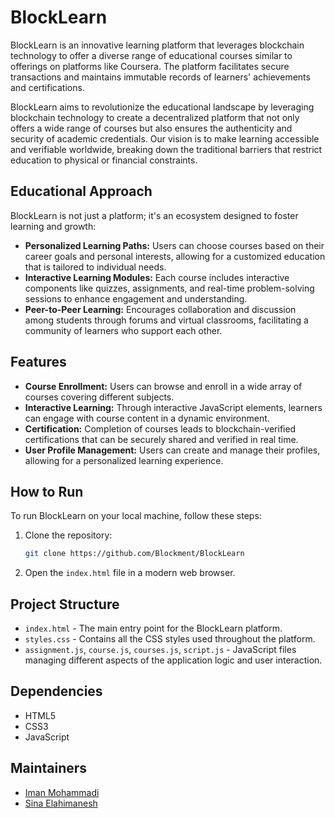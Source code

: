 # BlockLearn

BlockLearn is an innovative learning platform that leverages blockchain technology to offer a diverse range of educational courses similar to offerings on platforms like Coursera. The platform facilitates secure transactions and maintains immutable records of learners' achievements and certifications.

BlockLearn aims to revolutionize the educational landscape by leveraging blockchain technology to create a decentralized platform that not only offers a wide range of courses but also ensures the authenticity and security of academic credentials. Our vision is to make learning accessible and verifiable worldwide, breaking down the traditional barriers that restrict education to physical or financial constraints.

## Educational Approach

BlockLearn is not just a platform; it's an ecosystem designed to foster learning and growth:

- **Personalized Learning Paths:** Users can choose courses based on their career goals and personal interests, allowing for a customized education that is tailored to individual needs.
- **Interactive Learning Modules:** Each course includes interactive components like quizzes, assignments, and real-time problem-solving sessions to enhance engagement and understanding.
- **Peer-to-Peer Learning:** Encourages collaboration and discussion among students through forums and virtual classrooms, facilitating a community of learners who support each other.

## Features

- **Course Enrollment:** Users can browse and enroll in a wide array of courses covering different subjects.
- **Interactive Learning:** Through interactive JavaScript elements, learners can engage with course content in a dynamic environment.
- **Certification:** Completion of courses leads to blockchain-verified certifications that can be securely shared and verified in real time.
- **User Profile Management:** Users can create and manage their profiles, allowing for a personalized learning experience.

## How to Run

To run BlockLearn on your local machine, follow these steps:

1. Clone the repository:
   ```bash
   git clone https://github.com/Blockment/BlockLearn
   ```

2. Open the `index.html` file in a modern web browser.

## Project Structure

- `index.html` - The main entry point for the BlockLearn platform.
- `styles.css` - Contains all the CSS styles used throughout the platform.
- `assignment.js`, `course.js`, `courses.js`, `script.js` - JavaScript files managing different aspects of the application logic and user interaction.

## Dependencies

- HTML5
- CSS3
- JavaScript

## Maintainers

- [Iman Mohammadi](https://github.com/Imanm02)
- [Sina Elahimanesh](https://github.com/SinaElahimanesh)